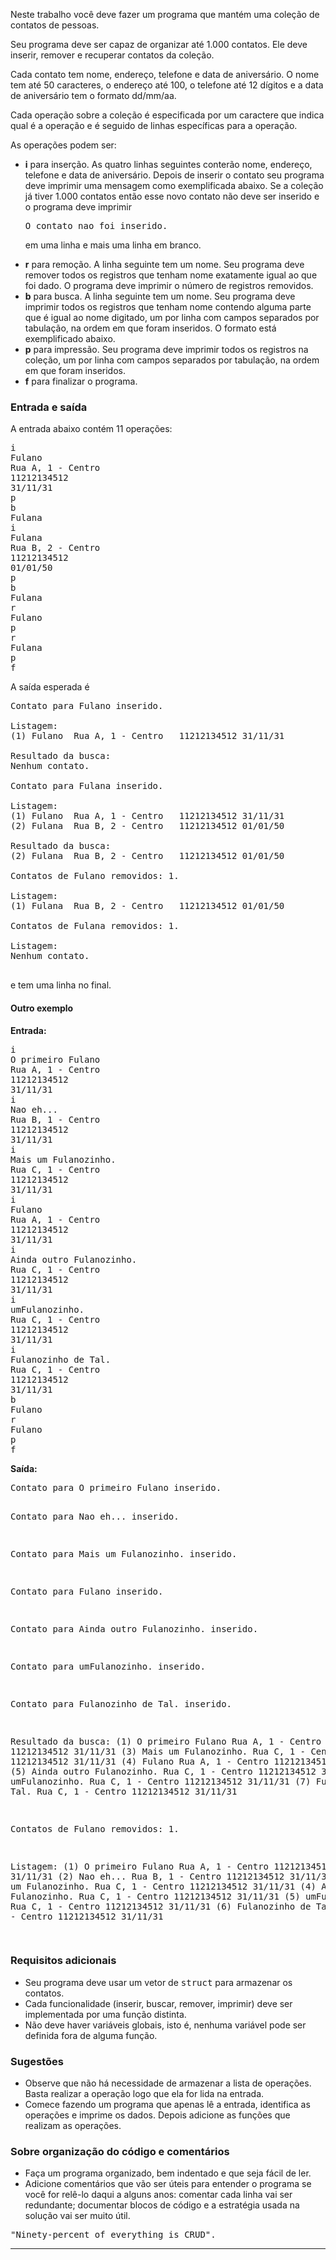 
Neste trabalho você deve fazer um programa que mantém uma coleção de
contatos de pessoas.

<p>
Seu programa deve ser capaz de organizar até 1.000 contatos.  Ele deve
inserir, remover e recuperar contatos da coleção.

</p><p>
Cada contato tem nome, endereço, telefone e data de aniversário. O
nome tem até 50 caracteres, o endereço até 100, o telefone até 12
dígitos e a data de aniversário tem o formato dd/mm/aa.

</p><p>
Cada operação sobre a coleção é especificada por um caractere que
indica qual é a operação e é seguido de linhas específicas para a
operação.

</p><p>
As operações podem ser:

</p><ul>
<li>
<b>i</b> para inserção. As quatro linhas seguintes conterão nome,
endereço, telefone e data de aniversário. Depois de inserir o contato
seu programa deve imprimir uma mensagem como exemplificada abaixo.  Se
a coleção já tiver 1.000 contatos então esse novo contato não deve ser
inserido e o programa deve imprimir

<pre>O contato nao foi inserido.
</pre>

em uma linha e mais uma linha em branco.

</li><li>
<b>r</b> para remoção. A linha seguinte tem um nome.  Seu programa
deve remover todos os registros que tenham nome exatamente igual ao
que foi dado. O programa deve imprimir o número de registros
removidos.

</li><li>
<b>b</b> para busca.  A linha seguinte tem um nome.  Seu programa deve
imprimir todos os registros que tenham nome contendo alguma parte que
é igual ao nome digitado, um por linha com campos separados por
tabulação, na ordem em que foram inseridos.  O formato está
exemplificado abaixo.

</li><li>
<b>p</b> para impressão. Seu programa deve imprimir todos os registros
na coleção, um por linha com campos separados por tabulação, na ordem
em que foram inseridos.

</li><li>
<b>f</b> para finalizar o programa.
</li></ul>


<h3>Entrada e saída</h3>

A entrada abaixo contém 11 operações:

<pre>i
Fulano
Rua A, 1 - Centro
11212134512
31/11/31
p
b
Fulana
i
Fulana
Rua B, 2 - Centro
11212134512
01/01/50
p
b
Fulana
r
Fulano
p
r
Fulana
p
f
</pre>

A saída esperada é

<pre>Contato para Fulano inserido.

Listagem:
(1) Fulano	Rua A, 1 - Centro	11212134512	31/11/31

Resultado da busca:
Nenhum contato.

Contato para Fulana inserido.

Listagem:
(1) Fulano	Rua A, 1 - Centro	11212134512	31/11/31
(2) Fulana	Rua B, 2 - Centro	11212134512	01/01/50

Resultado da busca:
(2) Fulana	Rua B, 2 - Centro	11212134512	01/01/50

Contatos de Fulano removidos: 1.

Listagem:
(1) Fulana	Rua B, 2 - Centro	11212134512	01/01/50

Contatos de Fulana removidos: 1.

Listagem:
Nenhum contato.

</pre>

e tem uma linha no final.



<h4>Outro exemplo</h4>

<p>
<b>Entrada:</b>

</p><p>
</p><pre>i
O primeiro Fulano
Rua A, 1 - Centro
11212134512
31/11/31
i
Nao eh...
Rua B, 1 - Centro
11212134512
31/11/31
i
Mais um Fulanozinho.
Rua C, 1 - Centro
11212134512
31/11/31
i
Fulano
Rua A, 1 - Centro
11212134512
31/11/31
i
Ainda outro Fulanozinho.
Rua C, 1 - Centro
11212134512
31/11/31
i
umFulanozinho.
Rua C, 1 - Centro
11212134512
31/11/31
i
Fulanozinho de Tal.
Rua C, 1 - Centro
11212134512
31/11/31
b
Fulano
r 
Fulano
p
f
</pre>

<p>
<b>Saída:</b>
  
</p><pre>Contato para O primeiro Fulano inserido.

Contato para Nao eh... inserido.

Contato para Mais um Fulanozinho. inserido.

Contato para Fulano inserido.

Contato para Ainda outro Fulanozinho. inserido.

Contato para umFulanozinho. inserido.

Contato para Fulanozinho de Tal. inserido.

Resultado da busca:
(1) O primeiro Fulano	Rua A, 1 - Centro	11212134512	31/11/31
(3) Mais um Fulanozinho.	Rua C, 1 - Centro	11212134512	31/11/31
(4) Fulano	Rua A, 1 - Centro	11212134512	31/11/31
(5) Ainda outro Fulanozinho.	Rua C, 1 - Centro	11212134512	31/11/31
(6) umFulanozinho.	Rua C, 1 - Centro	11212134512	31/11/31
(7) Fulanozinho de Tal.	Rua C, 1 - Centro	11212134512	31/11/31

Contatos de Fulano removidos: 1.

Listagem:
(1) O primeiro Fulano	Rua A, 1 - Centro	11212134512	31/11/31
(2) Nao eh...	Rua B, 1 - Centro	11212134512	31/11/31
(3) Mais um Fulanozinho.	Rua C, 1 - Centro	11212134512	31/11/31
(4) Ainda outro Fulanozinho.	Rua C, 1 - Centro	11212134512	31/11/31
(5) umFulanozinho.	Rua C, 1 - Centro	11212134512	31/11/31
(6) Fulanozinho de Tal.	Rua C, 1 - Centro	11212134512	31/11/31

</pre>



<h3>Requisitos adicionais</h3>
<ul>
  <li> Seu programa deve usar um vetor de <tt>struct</tt> para
  armazenar os contatos.
  </li><li> Cada funcionalidade (inserir, buscar, remover, imprimir) deve
  ser implementada por uma função distinta.
  </li><li> Não deve haver variáveis globais, isto é, nenhuma variável pode
  ser definida fora de alguma função.
</li></ul>


<h3>Sugestões</h3>

<ul>
<li>
Observe que não há necessidade de armazenar a lista de operações.
Basta realizar a operação logo que ela for lida na entrada.
</li><li>
Comece fazendo um programa que apenas lê a entrada, identifica as
operações e imprime os dados.  Depois adicione as funções que realizam
as operações.
</li></ul>


<h3>Sobre organização do código e comentários</h3>

<ul>
<li>
Faça um programa organizado, bem indentado e que seja fácil de ler.
</li><li>
Adicione comentários que vão ser úteis para entender o programa se
você for relê-lo daqui a alguns anos: comentar cada linha vai ser
redundante; documentar blocos de código e a estratégia usada na
solução vai ser muito útil.
</li></ul>

<pre>"Ninety-percent of everything is CRUD".
</pre>
<hr></form></div></div>

</body></html>
